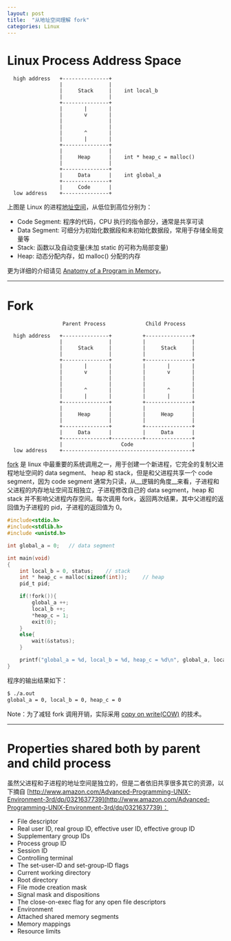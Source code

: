 ```yaml
---
layout: post
title:  "从地址空间理解 fork"
categories: Linux
---
```


# Linux Process Address Space

~~~
  high address   +---------------+
                 |               |
                 |     Stack     |    int local_b
                 |               |
                 +---------------+
                 |       |       |
                 |       v       |
                 |               |
                 |               |
                 |       ^       |
                 |       |       |
                 +---------------+
                 |               |
                 |     Heap      |    int * heap_c = malloc()
                 |               |
                 +---------------+
                 |     Data      |    int global_a
                 +---------------+
                 |     Code      |
  low address    +---------------+
~~~

上图是 Linux 的进程[地址空间](https://en.wikipedia.org/wiki/Address_space)，从低位到高位分别为：

- Code Segment: 程序的代码，CPU 执行的指令部分，通常是共享可读
- Data Segment: 可细分为初始化数据段和未初始化数据段，常用于存储全局变量等
- Stack: 函数以及自动变量(未加 static 的可称为局部变量)
- Heap: 动态分配内存，如 malloc() 分配的内存

更为详细的介绍请见 [Anatomy of a Program in Memory](http://duartes.org/gustavo/blog/post/anatomy-of-a-program-in-memory/)。

----------

# Fork

~~~
                  Parent Process             Child Process

  high address   +---------------+          +---------------+
                 |               |          |               |
                 |     Stack     |          |     Stack     |
                 |               |          |               |
                 +---------------+          +---------------+
                 |       |       |          |       |       |
                 |       v       |          |       v       |
                 |               |          |               |
                 |               |          |               |
                 |       ^       |          |       ^       |
                 |       |       |          |       |       |
                 +---------------+          +---------------+
                 |               |          |               |
                 |     Heap      |          |     Heap      |
                 |               |          |               |
                 +---------------+          +---------------+
                 |     Data      |          |     Data      |
                 +---------------+----------+---------------+
                 |                   Code                   |
  low address    +------------------------------------------+
~~~

[fork](https://en.wikipedia.org/wiki/Fork_(system_call)) 是 linux 中最重要的系统调用之一，用于创建一个新进程，它完全的复制父进程地址空间的 data segment、 heap 和 stack，但是和父进程共享一个 code segment，因为 code segment 通常为只读，从__逻辑的角度__来看，子进程和父进程的内存地址空间互相独立，子进程修改自己的 data segment，heap 和 stack 并不影响父进程内存空间。每次调用 fork，返回两次结果，其中父进程的返回值为子进程的 pid，子进程的返回值为 0。

~~~ c
#include<stdio.h>
#include<stdlib.h>
#include <unistd.h>

int global_a = 0;   // data segment

int main(void)
{
    int local_b = 0, status;    // stack
    int * heap_c = malloc(sizeof(int));     // heap
    pid_t pid;

    if(!fork()){
        global_a ++;
        local_b ++;
        *heap_c = 1;
        exit(0);
    }
    else{
        wait(&status);
    }

    printf("global_a = %d, local_b = %d, heap_c = %d\n", global_a, local_b, *heap_c);
}
~~~

程序的输出结果如下：

~~~ bash
$ ./a.out
global_a = 0, local_b = 0, heap_c = 0
~~~

Note：为了减轻 fork 调用开销，实际采用 [copy on write(COW)](http://unix.stackexchange.com/questions/58145/how-does-copy-on-write-in-fork-handle-multiple-fork) 的技术。

-----------

# Properties shared both by parent and child process

虽然父进程和子进程的地址空间是独立的，但是二者依旧共享很多其它的资源，以下摘自 [http://www.amazon.com/Advanced-Programming-UNIX-Environment-3rd/dp/0321637739](http://www.amazon.com/Advanced-Programming-UNIX-Environment-3rd/dp/0321637739)：

- File descriptor
- Real user ID, real group ID, effective user ID, effective group ID- Supplementary group IDs- Process group ID- Session ID- Controlling terminal- The set-user-ID and set-group-ID flags- Current working directory- Root directory- File mode creation mask- Signal mask and dispositions- The close-on-exec flag for any open file descriptors- Environment- Attached shared memory segments- Memory mappings- Resource limits 




